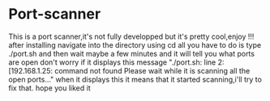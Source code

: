 # Port-scanner
This is a port scanner,it's not fully developped but it's pretty cool,enjoy !!!
after installing navigate into the directory using cd
all you have to do is type ./port.sh <IP ADDRESS OF THE DEVICE YOU WANT TO SCAN>
  and then wait maybe a few minutes and it will tell you what ports are open
don't worry if it displays this message
"./port.sh: line 2: [192.168.1.25: command not found
Please wait while it is scanning all the open ports..."
  when it displays this it means that it started scanning,i'll try to fix that.
  hope you liked it
  
